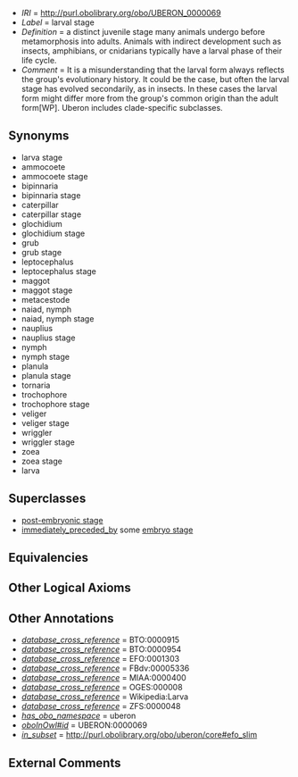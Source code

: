  * *IRI* = http://purl.obolibrary.org/obo/UBERON_0000069
 * *Label* = larval stage
 * *Definition* = a distinct juvenile stage many animals undergo before metamorphosis into adults. Animals with indirect development such as insects, amphibians, or cnidarians typically have a larval phase of their life cycle.
 * *Comment* = It is a misunderstanding that the larval form always reflects the group's evolutionary history. It could be the case, but often the larval stage has evolved secondarily, as in insects. In these cases the larval form might differ more from the group's common origin than the adult form[WP]. Uberon includes clade-specific subclasses.

## Synonyms

 * larva stage
 * ammocoete
 * ammocoete stage
 * bipinnaria
 * bipinnaria stage
 * caterpillar
 * caterpillar stage
 * glochidium
 * glochidium stage
 * grub
 * grub stage
 * leptocephalus
 * leptocephalus stage
 * maggot
 * maggot stage
 * metacestode
 * naiad, nymph
 * naiad, nymph stage
 * nauplius
 * nauplius stage
 * nymph
 * nymph stage
 * planula
 * planula stage
 * tornaria
 * trochophore
 * trochophore stage
 * veliger
 * veliger stage
 * wriggler
 * wriggler stage
 * zoea
 * zoea stage
 * larva

## Superclasses

 * [post-embryonic stage](../../UBERON/92/UBERON_0000092.md)
 * [immediately_preceded_by](../../RO/87/RO_0002087.md) some [embryo stage](../../UBERON/68/UBERON_0000068.md)

## Equivalencies


## Other Logical Axioms


## Other Annotations

 * *[database_cross_reference](../../ef/oboInOwl#hasDbXref.md)* = BTO:0000915
 * *[database_cross_reference](../../ef/oboInOwl#hasDbXref.md)* = BTO:0000954
 * *[database_cross_reference](../../ef/oboInOwl#hasDbXref.md)* = EFO:0001303
 * *[database_cross_reference](../../ef/oboInOwl#hasDbXref.md)* = FBdv:00005336
 * *[database_cross_reference](../../ef/oboInOwl#hasDbXref.md)* = MIAA:0000400
 * *[database_cross_reference](../../ef/oboInOwl#hasDbXref.md)* = OGES:000008
 * *[database_cross_reference](../../ef/oboInOwl#hasDbXref.md)* = Wikipedia:Larva
 * *[database_cross_reference](../../ef/oboInOwl#hasDbXref.md)* = ZFS:0000048
 * *[has_obo_namespace](../../ce/oboInOwl#hasOBONamespace.md)* = uberon
 * *[oboInOwl#id](../../id/oboInOwl#id.md)* = UBERON:0000069
 * *[in_subset](../../et/oboInOwl#inSubset.md)* = http://purl.obolibrary.org/obo/uberon/core#efo_slim

## External Comments

